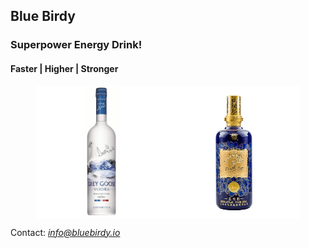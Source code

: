 ## **Blue Birdy**
### Superpower Energy Drink!
#### Faster | Higher | Stronger


<figure style="display:flex">
<img style="max-width:50%" src="./images/drink.jpeg" 
     onclick="alert('灰雁 Cheers!')"
     onmouseover="this.src='./images/drink_hover.jpeg';"
     onmouseout="this.src='./images/drink.jpeg';">
<img style="max-width:50%" src="./images/drink2.jpeg" 
     onclick="alert('凤凰 Cheers!')"
     onmouseover="this.src='./images/drink2_hover.jpeg';"
     onmouseout="this.src='./images/drink2.jpeg';">
</figure>

Contact: *info@bluebirdy.io*
